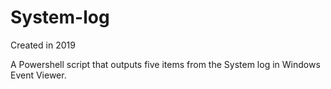 # System-log

Created in 2019

A Powershell script that outputs five items from the System log in Windows Event Viewer.
